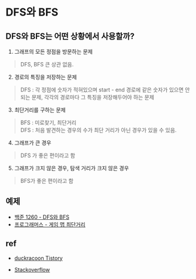 # DFS와 BFS     

## DFS와 BFS는 어떤 상황에서 사용할까?

1) 그래프의 모든 정점을 방문하는 문제   
> DFS, BFS 큰 상관 없음.

2) 경로의 특징을 저장하는 문제      
> DFS : 각 정점에 숫자가 적혀있으며 start - end 경로에 같은 숫자가 있으면 안되는 문제, 각각의 경로마다 그 특징을 저장해두어야 하는 문제     

3) 최단거리를 구하는 문제   
> BFS : 미로찾기, 최단거리  
> DFS : 처음 발견하는 경우의 수가 최단 거리가 아닌 경우가 있을 수 있음.     

4) 그래프가 큰 경우     
> DFS 가 좋은 편이라고 함   

5) 그래프가 크지 않은 경우, 탐색 거리가 크지 않은 경우  
> BFS가 좋은 편이라고 함    


## 예제     
* [백준 1260 - DFS와 BFS](https://www.acmicpc.net/problem/1260)        
* [프로그래머스 - 게임 맵 최단거리](https://school.programmers.co.kr/learn/courses/30/lessons/1844?language=python3)




## ref 

* [duckracoon Tistory](https://duckracoon.tistory.com/entry/DFS%EC%99%80-BFS-%EA%B0%81%EA%B0%81-%EC%82%AC%EC%9A%A9%ED%95%98%EB%8A%94-%EA%B2%BD%EC%9A%B0)

* [Stackoverflow](https://stackoverflow.com/questions/3332947/what-are-the-practical-factors-to-consider-when-choosing-between-depth-first-sea)
